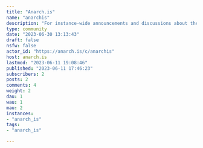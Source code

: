```yaml
---
title: "Anarch.is" 
name: "anarchis"
description: "For instance-wide announcements and discussions about the instance."
type: community
date: "2023-06-30 13:13:43"
draft: false
nsfw: false
actor_id: "https://anarch.is/c/anarchis"
host: anarch.is
lastmod: "2023-06-11 19:08:46"
published: "2023-06-11 17:46:23"
subscribers: 2
posts: 2
comments: 4
weight: 2
dau: 1
wau: 1
mau: 2
instances:
- "anarch_is"
tags: 
- "anarch_is"

---
```

